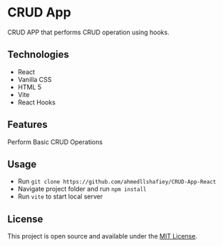 # CRUD App
CRUD APP that performs CRUD operation using hooks.

## Technologies
* React
* Vanilla CSS
* HTML 5
* Vite
* React Hooks

## Features
Perform Basic CRUD Operations

## Usage
* Run `git clone https://github.com/ahmedllshafiey/CRUD-App-React`
* Navigate project folder  and run `npm install`
* Run `vite` to start local server

## License
This project is open source and available under the [MIT License](https://github.com/ahmedllshafiey/CRUD-App-React/blob/main/LICENSE).

